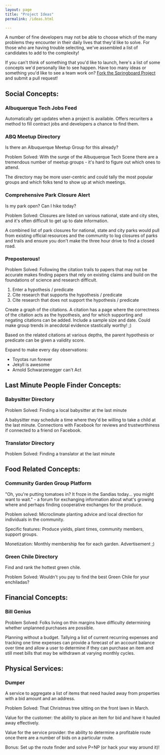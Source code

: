 ```yaml
---
layout: page
title: "Project Ideas"
permalink: /ideas.html

---
```


A number of fine developers may not be able to choose which of the many problems they encounter in their daily lives that they'd like to solve. For those who are having trouble selecting, we've assembled a list of candidates to add to the complexity!

If you can't think of something that you'd like to launch, here's a list of some concepts we'd personally like to see happen. Have too many ideas or something you'd like to see a team work on? [Fork the Springboard Project](https://github.com/bowtie-io/springboard) and submit a pull request!

## Social Concepts:

### Albuquerque Tech Jobs Feed

Automatically get updates when a project is available. Offers recuriters a method to fill contract jobs and developers a chance to find them.

### ABQ Meetup Directory

Is there an Albuquerque Meetup Group for this already?

Problem Solved: With the surge of the Albuquerque Tech Scene there are a tremendous number of meetup groups - it's hard to figure out which ones to attend.

The directory may be more user-centric and could tally the most popular groups and which folks tend to show up at which meetings.

### Comprehensive Park Closure Alert

Is my park open? Can I hike today?

Problem Solved: Closures are listed on various national, state and city sites, and it's often difficult to get up to date information.

A combined list of park closures for national, state and city parks would pull from existing official resources and the community to log closures of parks and trails and ensure you don't make the three hour drive to find a closed road.

### Preposterous!

Problem Solved: Following the citation trails to papers that may not be accurate makes finding papers that rely on existing claims and build on the foundations of science and research difficult.

1. Enter a hypothesis / predicate
1. Cite research that supports the hypothesis / predicate
1. Cite research that does not support the hypothesis / predicate

Create a graph of the citations. A citation has a page where the correctness of the citation acts as the hypothesis, and for which supporting and negating citations can be added. Include a sample size and date. Could make group trends in anecdotal evidence stastically worthy! ;)

Based on the related citations at various depths, the parent hypothesis or predicate can be given a validity score.

Expand to make every day observations:

- Toyotas run forever
- Jekyll is awesome
- Arnold Schwarzenegger can't Act

## Last Minute People Finder Concepts:

### Babysitter Directory

Problem Solved: Finding a local babysitter at the last minute

A babysitter may schedule a time where they'd be willing to take a child at the last minute. Connections with Facebook for reviews and trustworthiness if connected to a friend on Facebook.


### Translator Directory

Problem Solved: Finding a translator at the last minute

## Food Related Concepts:

### Community Garden Group Platform

"Oh, you're putting tomatoes in? It froze in the Sandias today... you might want to wait." - a forum for exchanging information about what's growing where and perhaps finding cooperative exchanges for the produce.

Problem solved: Microclimate planting advice and local direction for individuals in the community.

Specific features: Produce yields, plant times, community members, support groups.

Monetization: Monthly membership fee for each garden. Advertisement ;)


### Green Chile Directory

Find and rank the hottest green chile.

Problem Solved: Wouldn't you pay to find the best Green Chile for your
enchiladas?

## Financial Concepts:

### Bill Genius

Problem Solved: Folks living on thin margins have difficulty determining whether
unplanned purchases are possible.

Planning without a budget. Tallying a list of current recurring expenses and
tracking one time expenses can provide a forecast of an account balance over
time and allow a user to determine if they can purchase an item and still meet
bills that may be withdrawn at varying monthly cycles.

## Physical Services:

### Dumper

A service to aggregate a list of items that need hauled away from properties
with a bid amount and an address.

Problem Solved: That Christmas tree sitting on the front lawn in March.

Value for the customer: the ability to place an item for bid and have it hauled
away effectively.

Value for the service provider: the ability to determine a profitable route once
there are a number of bids on a particular route.

Bonus: Set up the route finder and solve P=NP (or hack your way around it)!
